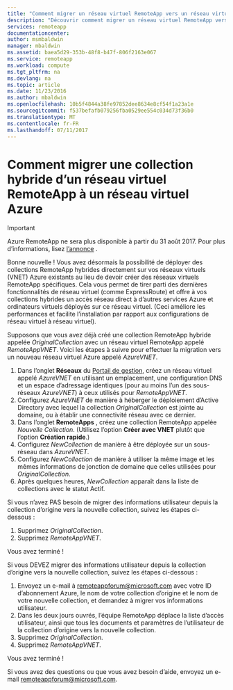 ```yaml
---
title: "Comment migrer un réseau virtuel RemoteApp vers un réseau virtuel Azure | Microsoft Docs"
description: "Découvrir comment migrer un réseau virtuel RemoteApp vers un réseau virtuel Azure"
services: remoteapp
documentationcenter: 
author: msmbaldwin
manager: mbaldwin
ms.assetid: baea5d29-353b-48f8-b47f-806f2163e067
ms.service: remoteapp
ms.workload: compute
ms.tgt_pltfrm: na
ms.devlang: na
ms.topic: article
ms.date: 11/23/2016
ms.author: mbaldwin
ms.openlocfilehash: 10b5f4844a38fe97852dee8634e8cf54f1a23a1e
ms.sourcegitcommit: f537befafb079256fba0529ee554c034d73f36b0
ms.translationtype: MT
ms.contentlocale: fr-FR
ms.lasthandoff: 07/11/2017
---
```

# <a name="how-to-migrate-a-hybrid-collection-from-a-remoteapp-vnet-to-an-azure-vnet"></a>Comment migrer une collection hybride d’un réseau virtuel RemoteApp à un réseau virtuel Azure
> [!IMPORTANT]
> Azure RemoteApp ne sera plus disponible à partir du 31 août 2017. Pour plus d’informations, lisez [l’annonce](https://go.microsoft.com/fwlink/?linkid=821148) .
> 
> 

Bonne nouvelle ! Vous avez désormais la possibilité de déployer des collections RemoteApp hybrides directement sur vos réseaux virtuels (VNET) Azure existants au lieu de devoir créer des réseaux virtuels RemoteApp spécifiques. Cela vous permet de tirer parti des dernières fonctionnalités de réseau virtuel (comme ExpressRoute) et offre à vos collections hybrides un accès réseau direct à d’autres services Azure et ordinateurs virtuels déployés sur ce réseau virtuel.  (Ceci améliore les performances et facilite l’installation par rapport aux configurations de réseau virtuel à réseau virtuel).

Supposons que vous avez déjà créé une collection RemoteApp hybride appelée *OriginalCollection* avec un réseau virtuel RemoteApp appelé *RemoteAppVNET*. Voici les étapes à suivre pour effectuer la migration vers un nouveau réseau virtuel Azure appelé *AzureVNET*.

1. Dans l’onglet **Réseaux** du [Portail de gestion](http://manage.windowsazure.com/), créez un réseau virtuel appelé *AzureVNET* en utilisant un emplacement, une configuration DNS et un espace d’adressage identiques (pour au moins l’un des sous-réseaux *AzureVNET*) à ceux utilisés pour *RemoteAppVNET*.
2. Configurez *AzureVNET* de manière à héberger le déploiement d’Active Directory avec lequel la collection *OriginalCollection* est jointe au domaine, ou à établir une connectivité réseau avec ce dernier.
3. Dans l’onglet **RemoteApps** , créez une collection RemoteApp appelée *Nouvelle Collection*. (Utilisez l’option **Créer avec VNET** plutôt que l’option **Création rapide**.)
4. Configurez *NewCollection* de manière à être déployée sur un sous-réseau dans *AzureVNET*.
5. Configurez *NewCollection* de manière à utiliser la même image et les mêmes informations de jonction de domaine que celles utilisées pour *OriginalCollection*.
6. Après quelques heures, *NewCollection* apparaît dans la liste de collections avec le statut Actif.

Si vous n’avez PAS besoin de migrer des informations utilisateur depuis la collection d’origine vers la nouvelle collection, suivez les étapes ci-dessous :

1. Supprimez *OriginalCollection*.
2. Supprimez *RemoteAppVNET*.

Vous avez terminé !

Si vous DEVEZ migrer des informations utilisateur depuis la collection d’origine vers la nouvelle collection, suivez les étapes ci-dessous :

1. Envoyez un e-mail à [remoteappforum@microsoft.com](mailto:remoteappforum@microsoft.com?subject=Azure%20RemoteApp%20user%20information%20migration) avec votre ID d’abonnement Azure, le nom de votre collection d’origine et le nom de votre nouvelle collection, et demandez à migrer vos informations utilisateur.
2. Dans les deux jours ouvrés, l’équipe RemoteApp déplace la liste d’accès utilisateur, ainsi que tous les documents et paramètres de l’utilisateur de la collection d’origine vers la nouvelle collection.
3. Supprimez *OriginalCollection*.
4. Supprimez *RemoteAppVNET*.

Vous avez terminé !

Si vous avez des questions ou que vous avez besoin d’aide, envoyez un e-mail [remoteappforum@microsoft.com](mailto:remoteappforum@microsoft.com?subject=Azure%20RemoteApp%20VNET%20migration%20help).

